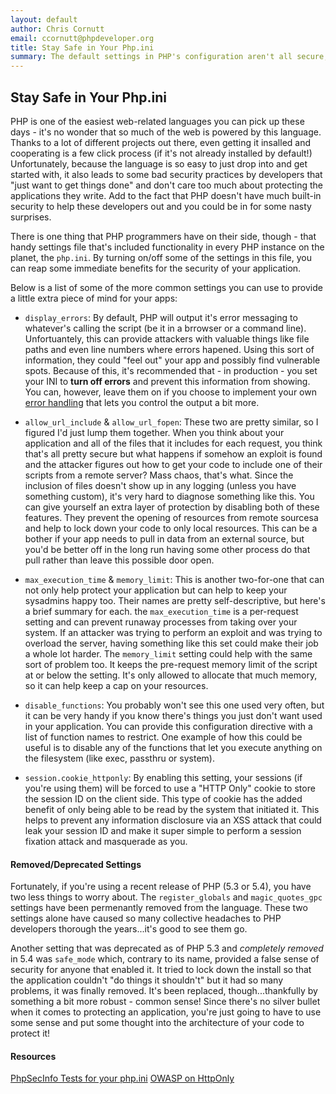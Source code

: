 ```yaml
---
layout: default
author: Chris Cornutt
email: ccornutt@phpdeveloper.org
title: Stay Safe in Your Php.ini
summary: The default settings in PHP's configuration aren't all secure, here's a few you should change.
---
```


Stay Safe in Your Php.ini
-----------------

PHP is one of the easiest web-related languages you can pick up these days - it's no 
wonder that so much of the web is powered by this language. Thanks to a lot of different
projects out there, even getting it insalled and cooperating is a few click process
(if it's not already installed by default!) Unfortunately, because the language is 
so easy to just drop into and get started with, it also leads to some bad security practices
by developers that "just want to get things done" and don't care too much about 
protecting the applications they write. Add to the fact that PHP doesn't have much
built-in security to help these developers out and you could be in for some nasty 
surprises.

There is one thing that PHP programmers have on their side, though - that handy 
settings file that's included functionality in every PHP instance on the planet, the
`php.ini`. By turning on/off some of the settings in this file, you can reap some
immediate benefits for the security of your application.

Below is a list of some of the more common settings you can use to provide a little
extra piece of mind for your apps:

- `display_errors`: By default, PHP will output it's error messaging to whatever's calling
the script (be it in a brrowser or a command line). Unfortuantely, this can provide attackers
with valuable things like file paths and even line numbers where errors hapened. Using this 
sort of information, they could "feel out" your app and possibly find vulnerable spots. 
Because of this, it's recommended that - in production - you set your INI to **turn off errors**
and prevent this information from showing. You can, however, leave them on if you choose to 
implement your own [error handling](http://us3.php.net/manual/en/function.set-error-handler.php)
that lets you control the output a bit more.

- `allow_url_include` & `allow_url_fopen`: These two are pretty similar, so I figured I'd 
just lump them together. When you think about your application and all of the files that it 
includes for each request, you think that's all pretty secure but what happens if somehow
an exploit is found and the attacker figures out how to get your code to include one of their
scripts from a remote server? Mass chaos, that's what. Since the inclusion of files doesn't
show up in any logging (unless you have something custom), it's very hard to diagnose something
like this. You can give yourself an extra layer of protection by disabling both of these features. 
They prevent the opening of resources from remote sourcesa and help to lock down your code 
to only local resources. This can be a bother if your app needs to pull in data from an external 
source, but you'd be better off in the long run having some other process do that pull rather than 
leave this possible door open.

- `max_execution_time` & `memory_limit`: This is another two-for-one that can not only help 
protect your application but can help to keep your sysadmins happy too. Their names are pretty
self-descriptive, but here's a brief summary for each. the `max_execution_time` is a per-request 
setting and can prevent runaway processes from taking over your system. If an attacker was trying 
to perform an exploit and was trying to overload the server, having something like this set could 
make their job a whole lot harder. The `memory_limit` setting could help with the same sort of
problem too. It keeps the pre-request memory limit of the script at or below the setting. It's
only allowed to allocate that much memory, so it can help keep a cap on your resources.

- `disable_functions`: You probably won't see this one used very often, but it can be very handy
if you know there's things you just don't want used in your application. You can provide
this configuration directive with a list of function names to restrict. One example of how this
could be useful is to disable any of the functions that let you execute anything on the filesystem
(like exec, passthru or system).

- `session.cookie_httponly`: By enabling this setting, your sessions (if you're using them) will be
forced to use a "HTTP Only" cookie to store the session ID on the client side. This type of cookie
has the added benefit of only being able to be read by the system that initiated it. This helps
to prevent any information disclosure via an XSS attack that could leak your session ID and 
make it super simple to perform a session fixation attack and masquerade as you.


#### Removed/Deprecated Settings

Fortunately, if you're using a recent release of PHP (5.3 or 5.4), you have two less things
to worry about. The `register_globals` and `magic_quotes_gpc` settings have been permenantly
removed from the language. These two settings alone have caused so many collective headaches to 
PHP developers thorough the years...it's good to see them go. 

Another setting that was deprecated
as of PHP 5.3 and *completely removed* in 5.4 was `safe_mode` which, contrary to its name, provided
a false sense of security for anyone that enabled it. It tried to lock down the install so
that the application couldn't "do things it shouldn't" but it had so many problems, it was finally 
removed. It's been replaced, though...thankfully by something a bit more robust - common sense! 
Since there's no silver bullet when it comes to protecting an application, you're just going to 
have to use some sense and put some thought into the architecture of your code to protect it!

#### Resources

[PhpSecInfo Tests for your php.ini](http://phpsec.org/projects/phpsecinfo/tests/)
[OWASP on HttpOnly](https://www.owasp.org/index.php/HttpOnly)
